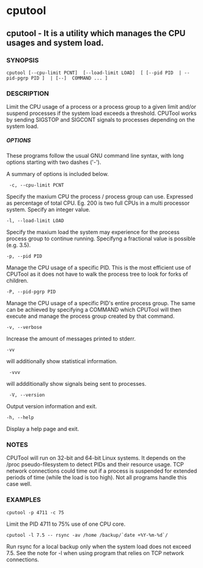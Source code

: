 # cputool
## cputool - It is a utility which manages the CPU usages and system load.

### SYNOPSIS
```
cputool [--cpu-limit PCNT]  [--load-limit LOAD]  [ [--pid PID  | --pid-pgrp PID ]  | [--]  COMMAND ... ]
```
### DESCRIPTION
Limit  the  CPU usage of a process or a process group to a given limit and/or suspend processes if the system load exceeds a
threshold. CPUTool works by sending SIGSTOP and SIGCONT signals to processes depending on the system load.

##### OPTIONS
These programs follow the usual GNU command line syntax, with long options starting with two dashes ('-').

A summary of options is included below.
```
 -c, --cpu-limit PCNT
```
Specify the maxium CPU the process / process group can use. Expressed as percentage of total CPU. Eg. 200 is two full CPUs 
in a multi processor system. Specify an integer value.

```
-l, --load-limit LOAD
```
Specify the maxium load the system may experience for the process process group to continue running. Specifyng a fractional
value is possible (e.g. 3.5).

```
-p, --pid PID
```
Manage the CPU usage of a specific PID. This is the most efficient use of CPUTool as it does not have to walk the process
tree to look for forks of children.

```
-P, --pid-pgrp PID
```
Manage the CPU usage of a specific PID's entire process group. The same can be achieved by specifying a COMMAND which CPUTool
will then execute and manage the process group  created by that command.

```
-v, --verbose
```
Increase the amount of messages printed to stderr.

```
-vv
```
will additionally show statistical information.

```
 -vvv
 ```
 will addditionally show signals being sent to processes.
```
 -V, --version
```
Output version information and exit.

```
-h, --help
```
Display a help page and exit.


### NOTES
CPUTool will run on 32-bit and 64-bit Linux systems. It depends on the /proc pseudo-filesystem to detect PIDs and their
resource usage.
TCP network connections could time out if a process is suspended for extended periods of time (while the load is too high).  Not all programs handle this case well.

### EXAMPLES
```
cputool -p 4711 -c 75
```       
Limit the PID 4711 to 75% use of one CPU core.
```
cputool -l 7.5 -- rsync -av /home /backup/`date +%Y-%m-%d`/
```
Run rsync for a local backup only when the system load does not exceed 7.5. See the note for -l when using program that relies on TCP network connections.
